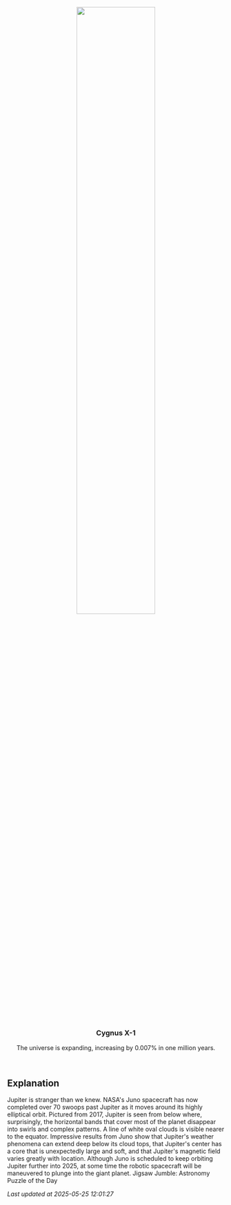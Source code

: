 <p align='center'>
    <img src='https://apod.nasa.gov/apod/image/2505/BeneathJupiter_Juno_960.jpg' width='60%' />
    <h3 align="center">Cygnus X-1</h3>
    <p align="center">The universe is expanding, increasing by 0.007% in one million years.</p>
</p>
<br/>

Explanation
--
Jupiter is stranger than we knew. NASA's Juno spacecraft has now completed over 70 swoops past Jupiter as it moves around its highly elliptical orbit. Pictured from 2017, Jupiter is seen from below where, surprisingly, the horizontal bands that cover most of the planet disappear into swirls and complex patterns.  A line of white oval clouds is visible nearer to the equator.  Impressive results from Juno show that Jupiter's weather phenomena can extend deep below its cloud tops, that Jupiter's center has a core that is unexpectedly large and soft, and that Jupiter's magnetic field varies greatly with location.  Although Juno is scheduled to keep orbiting Jupiter further into 2025, at some time the robotic spacecraft will be maneuvered to plunge into the giant planet.    Jigsaw Jumble: Astronomy Puzzle of the Day


*Last updated at 2025-05-25 12:01:27*
